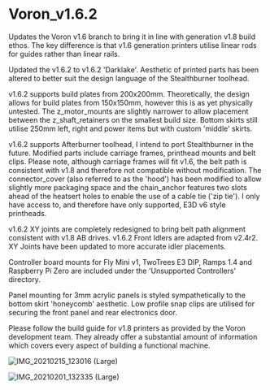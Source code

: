 # Voron_v1.6.2
Updates the Voron v1.6 branch to bring it in line with generation v1.8 build ethos. The key difference is that v1.6 generation printers utilise linear rods for guides rather than linear rails.

Updated the v1.6.2 to v1.6.2 'Darklake'. Aesthetic of printed parts has been altered to better suit the design language of the Stealthburner toolhead.

v1.6.2 supports build plates from 200x200mm. Theoretically, the design allows for build plates from 150x150mm, however this is as yet physically untested. The z_motor_mounts are slightly narrower to allow placement between the z_shaft_retainers on the smallest build size. Bottom skirts still utilise 250mm left, right and power items but with custom 'middle' skirts. 

v1.6.2 supports Afterburner toolhead, I intend to port Stealthburner in the future. Modified parts include carriage frames, printhead mounts and belt clips. Please note, although carriage frames will fit v1.6, the belt path is consistent with v1.8 and therefore not compatible without modification. The connector_cover (also referred to as the 'hood') has been modified to allow slightly more packaging space and the chain_anchor features two slots ahead of the heatsert holes to enable the use of a cable tie ('zip tie'). I only have access to, and therefore have only supported, E3D v6 style printheads.

v1.6.2 XY joints are completely redesigned to bring belt path alignment consistent with v1.8 AB drives. v1.6.2 Front Idlers are adapted from v2.4r2. XY Joints have been updated to more accurate idler placements.

Controller board mounts for Fly Mini v1, TwoTrees E3 DIP, Ramps 1.4 and Raspberry Pi Zero are included under the 'Unsupported Controllers' directory. 

Panel mounting for 3mm acrylic panels is styled sympathetically to the bottom skirt 'honeycomb' aesthetic. Low profile snap clips are utilised for securing the front panel and rear electronics door.

Please follow the build guide for v1.8 printers as provided by the Voron development team. They already offer a substantial amount of information which covers every aspect of building a functional machine.

![IMG_20210215_123016 (Large)](https://user-images.githubusercontent.com/80538348/112975809-fdb4ee80-914b-11eb-9690-1dd94bd08723.jpg)

![IMG_20210201_132335 (Large)](https://user-images.githubusercontent.com/80538348/113149652-28c23f80-922b-11eb-9908-027cbe79a90c.jpg)

